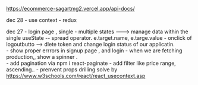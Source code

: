 https://ecommerce-sagartmg2.vercel.app/api-docs/


dec 28
    - use context
    - redux 

dec 27
    - login page , single  - multiple states ---> manage data within the single useState  -- spread operator. e.target.name, e.targe.value 
    - onclick of logoutbutto --> dlete token and change login status of our applicatin.  
    - show proper errrors in signup page , and login 
    - when we are fetching production,, show a spinner .  
    - add pagination via npm i react-paginate 
    - add  filter like price range, ascending.. 
    - prenvent props drilling solve by https://www.w3schools.com/react/react_usecontext.asp
